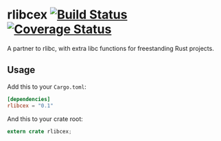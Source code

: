 # rlibcex [![Build Status](https://travis-ci.org/jdub/rlibcex.svg?branch=master)](https://travis-ci.org/jdub/rlibcex) [![Coverage Status](https://coveralls.io/repos/jdub/rlibcex/badge.svg?branch=master&service=github)](https://coveralls.io/github/jdub/rlibcex?branch=master)

A partner to rlibc, with extra libc functions for freestanding Rust projects.

## Usage

Add this to your `Cargo.toml`:

```toml
[dependencies]
rlibcex = "0.1"
```

And this to your crate root:

```rust
extern crate rlibcex;
```
